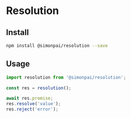 # Resolution

## Install

```bash
npm install @simonpai/resolution --save
```

## Usage

```js
import resolution from '@simonpai/resolution';

const res = resolution();

await res.promise;
res.resolve('value');
res.reject('error');
```
